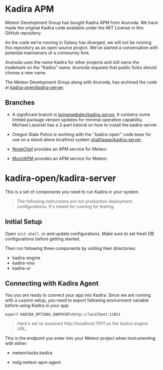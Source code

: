 # Kadira APM

Meteor Development Group has bought Kadira APM from Arunoda. We have made the original Kadira code available under the MIT License in this GitHub repository.

As the code we're running in Galaxy has diverged, we will not be running this repository as an open source project. We've started a conversation with potential maintainers of a community fork.

Arunoda uses the name Kadira for other projects and still owns the trademark on the "Kadira" name. Arunoda requests that public forks should choose a new name.

The Meteor Development Group along with Arunoda, has archived the code at [kadira-open/kadira-server](https://github.com/kadira-open/kadira-server).

## Branches

- A significant branch is [lampewebdev/kadira-server](https://github.com/lampewebdev/kadira-server). It contains some limited package version updates for minimal operation capability. Michael Lazarski has a 3-part tutorial on how to install the kadira-server.

- Oregon State Police is working with the ''kadira-open'' code base for use on a stand-alone localhost system [shathaway/kadira-server](https://github.com/shathaway/kadira-server).

- [NodeChef](https://www.nodechef.com) provides an APM service for Meteor.

- [MontiAPM](https://montiapm.com) provides an APM service for Meteor.


# kadira-open/kadira-server

This is a set of components you need to run Kadira in your system.

> The following instructions are not production deployment configurations. It's meant for running for testing.




## Initial Setup

Open `init-shell.sh` and update configurations.
Make sure to set fresh DB configurations before getting started.

Then run following three components by visiting their directories:

* kadira-engine
* kadira-rma
* kadira-ui

## Connecting with Kadira Agent

You you are ready to connect your app into Kadira. Since we are running with a custom setup, you need to export following environment variable before using Kadira in your app:

```
export KADIRA_OPTIONS_ENDPOINT=http://localhost:11011
```

> Here's we've assumed http://localhost:11011 as the kadira-engine URL.

This is the endpoint you enter into your Meteor project when instrumenting with either:


- meteorhacks:kadira

- mdg:meteor-apm-agent.


